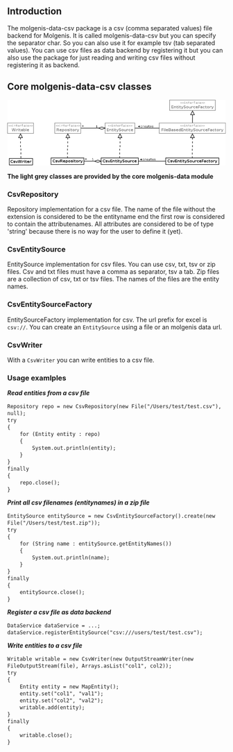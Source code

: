 ## Introduction

The molgenis-data-csv package is a csv (comma separated values) file backend for Molgenis. It is called molgenis-data-csv but you can specify the separator char. So you can also use it for example tsv (tab separated values). You can use csv files as data backend by registering it but you can also use the package for just reading and writing csv files without registering it as backend.


## Core molgenis-data-csv classes
<img src="molgenis-data-csv.png" />

**The light grey classes are provided by the core molgenis-data module**

### CsvRepository
Repository implementation for a csv file. The name of the file without the extension is considered to be the entityname end the first row is considered to contain the attributenames. All attributes are considered to be of type 'string' because there is no way for the user to define it (yet). 

### CsvEntitySource
EntitySource implementation for csv files. You can use csv, txt, tsv or zip files. Csv and txt files must have a comma as separator, tsv a tab. Zip files are a collection of csv, txt or tsv files. The names of the files are the entity names.

### CsvEntitySourceFactory
EntitySourceFactory implementation for csv. The url prefix for excel is `csv://`. You can create an `EntitySource` using a file or an molgenis data url.

### CsvWriter
With a `CsvWriter` you can write entities to a csv file.


### Usage examlples
***Read entities from a csv file***

```
Repository repo = new CsvRepository(new File("/Users/test/test.csv"), null);
try
{
	for (Entity entity : repo)
    {
    	System.out.println(entity);
    }
}
finally
{
 	repo.close();
}

```

***Print all csv filenames (entitynames) in a zip file***

```
EntitySource entitySource = new CsvEntitySourceFactory().create(new File("/Users/test/test.zip"));
try
{
    for (String name : entitySource.getEntityNames())
    {
        System.out.println(name);
    }
}
finally
{
    entitySource.close();
}
```

***Register a csv file as data backend***

```
DataService dataService = ...;
dataService.registerEntitySource("csv:///users/test/test.csv");
```

***Write entities to a csv file***

```
Writable writable = new CsvWriter(new OutputStreamWriter(new FileOutputStream(file), Arrays.asList("col1", col2));
try
{
	Entity entity = new MapEntity();
	entity.set("col1", "val1");
	entity.set("col2", "val2");
	writable.add(entity);
}
finally
{
	writable.close();
}

```

